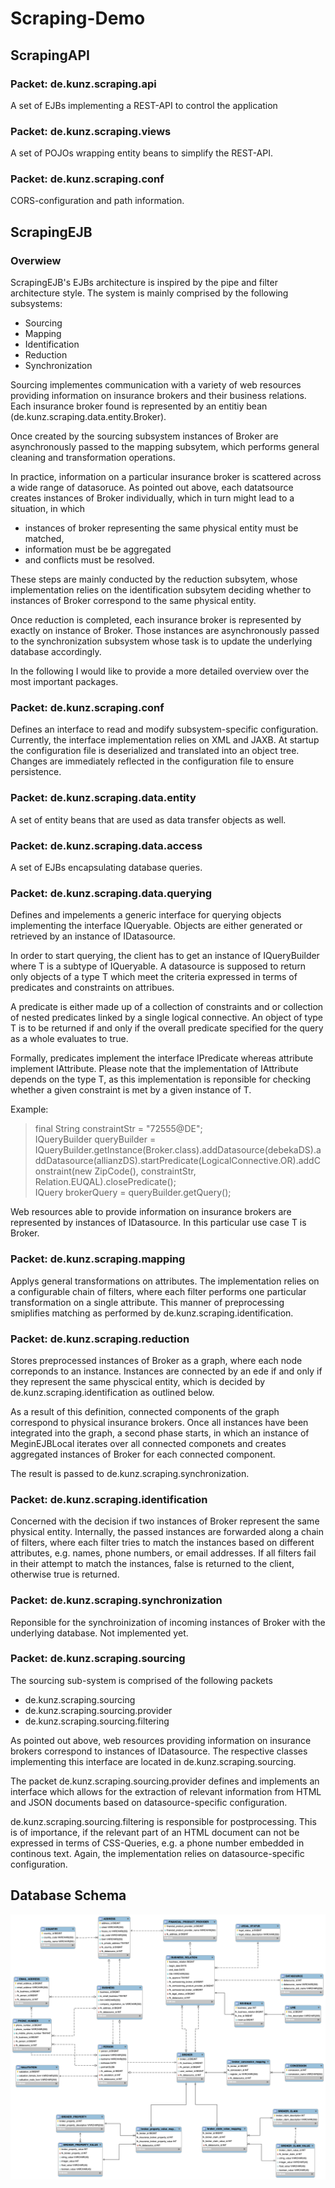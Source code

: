 # Scraping-Demo

## ScrapingAPI

### Packet: de.kunz.scraping.api

A set of EJBs implementing a REST-API to control the application

### Packet: de.kunz.scraping.views

A set of POJOs wrapping entity beans to simplify the REST-API. 

### Packet: de.kunz.scraping.conf

CORS-configuration and path information.

## ScrapingEJB

### Overwiew

ScrapingEJB's EJBs architecture is inspired by the pipe and filter architecture style. The system is mainly comprised by the following subsystems: 

* Sourcing
* Mapping
* Identification
* Reduction 
* Synchronization 

Sourcing implementes communication with a variety of web resources providing information on insurance brokers and their business relations. Each insurance broker found is represented by an entitiy bean (de.kunz.scraping.data.entity.Broker).  

Once created by the sourcing subsystem instances of Broker are asynchronously passed to the mapping subsytem, which performs general cleaning and transformation operations.  

In practice, information on a particular insurance broker is scattered across a wide range of datasoruce. As pointed out above, each datatsource creates instances of Broker individually, which in turn might lead to a situation, in which 

* instances of broker representing the same physical entity must be matched,
* information must be be aggregated
* and conflicts must be resolved. 

These steps are mainly conducted by the reduction subsytem, whose implementation relies on the identification subsytem deciding whether to instances of Broker correspond to the same physical entity. 

Once reduction is completed, each insurance broker is represented by exactly on instance of Broker. Those instances are asynchronously passed to the synchronization subsystem whose task is to update the underlying database accordingly. 

In the following I would like to provide a more detailed overview over the most important packages.

### Packet: de.kunz.scraping.conf

Defines an interface to read and modify subsystem-specific configuration. Currently, the interface implementation relies on XML and JAXB. At startup the configuration file is deserialized and translated into an object tree. Changes are immediately reflected in the configuration file to ensure persistence. 

### Packet: de.kunz.scraping.data.entity

A set of entity beans that are used as data transfer objects as well. 

### Packet: de.kunz.scraping.data.access

A set of EJBs encapsulating database queries.

### Packet: de.kunz.scraping.data.querying

Defines and impelements a generic interface for querying objects implementing the interface IQueryable. Objects are either generated or retrieved by an instance of IDatasource. 

In order to start querying, the client has to get an instance of IQueryBuilder<T> where T is a subtype of IQueryable. A datasource is supposed to return only objects of a type T which meet the criteria expressed in terms of predicates and constraints on attribues. 
  
A predicate is either made up of a collection of constraints and or collection of nested predicates linked by a single logical connective. An object of type T is to be returned if and only if the overall predicate specified for the query as a whole evaluates to true.
  
Formally, predicates implement the interface IPredicate<T> whereas attribute implement IAttribute<T>. Please note that the implementation of IAttribute<T> depends on the type T, as this implementation is reponsible for checking whether a given constraint is met by a given instance of T. 

Example: 
  
>final String constraintStr = "72555@DE";    
>IQueryBuilder<Broker> queryBuilder =   
>  IQueryBuilder.getInstance(Broker.class).addDatasource(debekaDS).addDatasource(allianzDS).startPredicate(LogicalConnective.OR).addConstraint(new ZipCode(), constraintStr, Relation.EUQAL).closePredicate();  
>IQuery<Broker> brokerQuery = queryBuilder.getQuery();  

Web resources able to provide information on insurance brokers are represented by instances of IDatasource. In this particular use case T is Broker. 

### Packet: de.kunz.scraping.mapping 
  
Applys general transformations on attributes. The implementation relies on a configurable chain of filters, where each filter performs one particular transformation on a single attribute. This manner of preprocessing smiplifies matching as performed by de.kunz.scraping.identification.
 
### Packet: de.kunz.scraping.reduction

Stores preprocessed instances of Broker as a graph, where each node correponds to an instance. Instances are connected by an ede if and only if they represent the same physcical entity, which is decided by de.kunz.scraping.identification as outlined below. 

As a result of this definition, connected components of the graph correspond to physical insurance brokers. Once all instances have been integrated into the graph, a second phase starts, in which an instance of MeginEJBLocal iterates over all connected componets and creates aggregated instances of Broker for each connected component. 
  
The result is passed to de.kunz.scraping.synchronization.
    
### Packet: de.kunz.scraping.identification 

Concerned with the decision if two instances of Broker represent the same physical entity. Internally, the passed instances are forwarded along a chain of filters, where each filter tries to match the instances based on different attributes, e.g. names, phone numbers, or email  addresses. If all filters fail in their attempt to match the instances, false is returned to the client, otherwise true is returned.   

### Packet: de.kunz.scraping.synchronization 
  
Reponsible for the synchroinization of incoming instances of Broker with the underlying database. Not implemented yet. 
  
### Packet: de.kunz.scraping.sourcing

The sourcing sub-system is comprised of the following packets
  
  * de.kunz.scraping.sourcing
  * de.kunz.scraping.sourcing.provider
  * de.kunz.scraping.sourcing.filtering 
  
As pointed out above, web resources providing information on insurance brokers correspond to instances of IDatasource. The respective classes implementing this interface are located in de.kunz.scraping.sourcing. 

The packet de.kunz.scraping.sourcing.provider defines and implements an interface which allows for the extraction of relevant information from HTML and JSON documents based on datasource-specific configuration. 
  
de.kunz.scraping.sourcing.filtering is responsible for postprocessing. This is of importance, if the relevant part of an HTML document can not be expressed in terms of CSS-Queries, e.g. a phone number embedded in continous text. Again, the implementation relies on datasource-specific configuration. 
  
## Database Schema

![Drag Racing](db_schema.png)


  

